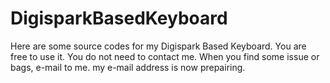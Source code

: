 # DigisparkBasedKeyboard
Here are some source codes for my Digispark Based Keyboard. 
You are free to use it. You do not need to contact me. 
When you find some issue or bags, e-mail to me. my e-mail address is now prepairing.
